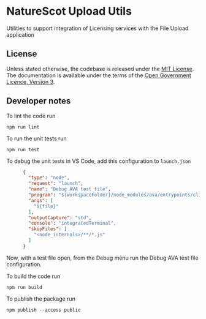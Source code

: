 # NatureScot Upload Utils

Utilities to support integration of Licensing services with the File Upload application

## License

Unless stated otherwise, the codebase is released under the [MIT License](LICENSE.txt). The documentation is available under the terms of the [Open Government Licence, Version 3](LICENSE-OGL.md).

## Developer notes

To lint the code run
```
npm run lint
```

To run the unit tests run
```
npm run test
```

To debug the unit tests in VS Code, add this configuration to `launch.json`
```json
      {
        "type": "node",
        "request": "launch",
        "name": "Debug AVA test file",
        "program": "${workspaceFolder}/node_modules/ava/entrypoints/cli.mjs",
        "args": [
          "${file}"
        ],
        "outputCapture": "std",
        "console": "integratedTerminal",
        "skipFiles": [
          "<node_internals>/**/*.js"
        ]
      }
```
Now, with a test file open, from the Debug menu run the Debug AVA test file configuration.

To build the code run
```
npm run build
```

To publish the package run
```
npm publish --access public
```
